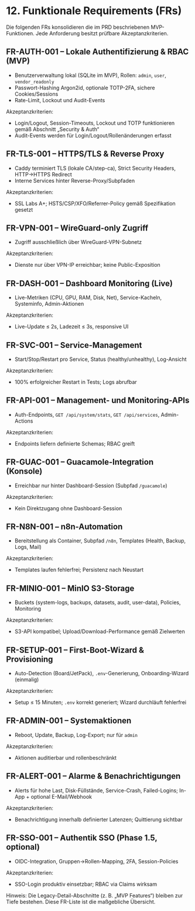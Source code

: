 # 12. Funktionale Requirements (FRs)

Die folgenden FRs konsolidieren die im PRD beschriebenen MVP-Funktionen. Jede Anforderung besitzt prüfbare Akzeptanzkriterien.

## FR-AUTH-001 – Lokale Authentifizierung & RBAC (MVP)
- Benutzerverwaltung lokal (SQLite im MVP), Rollen: `admin`, `user`, `vendor_readonly`
- Passwort-Hashing Argon2id, optionale TOTP-2FA, sichere Cookies/Sessions
- Rate-Limit, Lockout und Audit-Events

Akzeptanzkriterien:
- Login/Logout, Session-Timeouts, Lockout und TOTP funktionieren gemäß Abschnitt „Security & Auth“
- Audit-Events werden für Login/Logout/Rollenänderungen erfasst

## FR-TLS-001 – HTTPS/TLS & Reverse Proxy
- Caddy terminiert TLS (lokale CA/step-ca), Strict Security Headers, HTTP→HTTPS Redirect
- Interne Services hinter Reverse-Proxy/Subpfaden

Akzeptanzkriterien:
- SSL Labs A+; HSTS/CSP/XFO/Referrer-Policy gemäß Spezifikation gesetzt

## FR-VPN-001 – WireGuard-only Zugriff
- Zugriff ausschließlich über WireGuard-VPN-Subnetz

Akzeptanzkriterien:
- Dienste nur über VPN-IP erreichbar; keine Public-Exposition

## FR-DASH-001 – Dashboard Monitoring (Live)
- Live-Metriken (CPU, GPU, RAM, Disk, Net), Service-Kacheln, Systeminfo, Admin-Aktionen

Akzeptanzkriterien:
- Live-Update ≤ 2s, Ladezeit ≤ 3s, responsive UI

## FR-SVC-001 – Service-Management
- Start/Stop/Restart pro Service, Status (healthy/unhealthy), Log-Ansicht

Akzeptanzkriterien:
- 100% erfolgreicher Restart in Tests; Logs abrufbar

## FR-API-001 – Management- und Monitoring-APIs
- Auth-Endpoints, `GET /api/system/stats`, `GET /api/services`, Admin-Actions

Akzeptanzkriterien:
- Endpoints liefern definierte Schemas; RBAC greift

## FR-GUAC-001 – Guacamole-Integration (Konsole)
- Erreichbar nur hinter Dashboard-Session (Subpfad `/guacamole`)

Akzeptanzkriterien:
- Kein Direktzugang ohne Dashboard-Session

## FR-N8N-001 – n8n-Automation
- Bereitstellung als Container, Subpfad `/n8n`, Templates (Health, Backup, Logs, Mail)

Akzeptanzkriterien:
- Templates laufen fehlerfrei; Persistenz nach Neustart

## FR-MINIO-001 – MinIO S3-Storage
- Buckets (system-logs, backups, datasets, audit, user-data), Policies, Monitoring

Akzeptanzkriterien:
- S3-API kompatibel; Upload/Download-Performance gemäß Zielwerten

## FR-SETUP-001 – First-Boot-Wizard & Provisioning
- Auto-Detection (Board/JetPack), `.env`-Generierung, Onboarding-Wizard (einmalig)

Akzeptanzkriterien:
- Setup ≤ 15 Minuten; `.env` korrekt generiert; Wizard durchläuft fehlerfrei

## FR-ADMIN-001 – Systemaktionen
- Reboot, Update, Backup, Log-Export; nur für `admin`

Akzeptanzkriterien:
- Aktionen auditierbar und rollenbeschränkt

## FR-ALERT-001 – Alarme & Benachrichtigungen
- Alerts für hohe Last, Disk-Füllstände, Service-Crash, Failed-Logins; In-App + optional E-Mail/Webhook

Akzeptanzkriterien:
- Benachrichtigung innerhalb definierter Latenzen; Quittierung sichtbar

## FR-SSO-001 – Authentik SSO (Phase 1.5, optional)
- OIDC-Integration, Gruppen→Rollen-Mapping, 2FA, Session-Policies

Akzeptanzkriterien:
- SSO-Login produktiv einsetzbar; RBAC via Claims wirksam

Hinweis: Die Legacy-Detail-Abschnitte (z. B. „MVP Features“) bleiben zur Tiefe bestehen. Diese FR-Liste ist die maßgebliche Übersicht.
